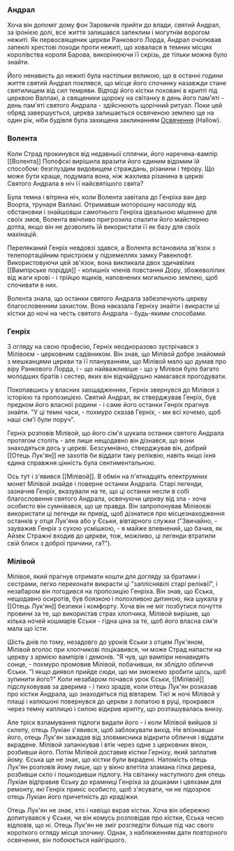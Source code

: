 ### Андрал
Хоча він допоміг дому фон Заровичів прийти до влади, святий Андрал, за іронією долі, все життя залишався запеклим і могутнім ворогом нежиті. Як первосвященик церкви Ранкового Лорда, Андрал очолював запеклі хрестові походи проти нежиті, що ховалася в темних місцях королівства короля Барова, викорінюючи її скрізь, де тільки можна було знайти.  

Його ненависть до нежиті була настільки великою, що в останні години життя святий Андрал поклявся, що місце його спочинку назавжди стане святилищем від сил темряви. Відтоді його кістки поховані в крипті під церквою Валлакі, а священики щороку на світанку в день його пам'яті - день пам'яті святого Андрала - здійснюють щорічний ритуал. Поки цей обряд завершується, церква залишається освяченою землею ще на один рік, ніби будівля була захищена заклинанням [Освячення](https://5esrd.kyiv.ua/spells/hallow.html) (Hallow).
### Волента
Коли Страд прокинувся від недавньої сплячки, його наречена-вампір [[Волента]] Попофскі вирішила вразити його єдиним відомим їй способом: безглуздим видовищем страждань, різанини і терору. Що може бути краще, подумала вона, ніж жахлива різанина в церкві Святого Андрала в ніч її найсвятішого свята?

Була темна і вітряна ніч, коли Волента завітала до Генріха ван дер Воорта, трунаря Валлакі. Отримавши моторошну насолоду від обстановки і знайшовши самотнього Генріха ідеальною мішенню для своїх змов, Волента ввічливо пригрозила спалити його майстерню дотла, якщо він не дозволить їй використати її як базу для своїх махінацій.  

Переляканий Генріх невдовзі здався, а Волента встановила зв'язок з телепортаційним пристроєм у підземеллях замку Равенлофт. Використовуючи цей зв'язок, вона викликала двох здичавілих [[Вампірське поріддя]] - колишніх членів повстання Дору, збожеволілих від жаги крові - і трійцю ящиків, наповнених могильною землею, щоб спочивати в них.  

Волента знала, що останки святого Андрала забезпечують церкву благословенним захистом. Вона наказала Герніху знайти і викрасти ці кістки до ночі на честь святого Андрала - будь-якими способами.  
### Генріх
З огляду на свою професію, Герніх неодноразово зустрічався з Мілівоєм - церковним садівником. Він знав, що Мілівой добре знайомий з мешканцями церкви та її плануванням, що Мілівой мало що думав про віру Ранкового Лорда, і - що найважливіше - що у Мілівоя було багато молодших братів і сестер, яких він відчайдушно намагався прогодувати.  

Покопавшись у власних заощадженнях, Герніх звернувся до Мілівоя з історією та пропозицією. Святий Андрал, як стверджував Генріх, був предком його власної родини - і саме його останки Генріх прагнув знайти. "У ці темні часи, - похмуро сказав Герніх, - ми всі хочемо, щоб наші сім'ї були поруч".  

Герніх розповів Мілівой, що його сім'я шукала останки святого Андрала протягом століть - але лише нещодавно він дізнався, що вони знаходяться десь у церкві. Безсумнівно, стверджував він, добрий [[Отець Лук'ян]] не захотів би віддати таку реліквію, навіть якщо їхня єдина справжня цінність була сентиментальною.  

Ось тут і з'явився [[Мілівой]]. В обмін на п'ятнадцять електрумних монет Мілівой знайде і поверне останки Андрала. Старі легенди, зазначив Генріх, вказували на те, що ці останки несли в собі благословення святого Андрала, освячуючи церкву від зла - хоча особисто він сумнівався, що це правда. Він запропонував Мілівоєві використати ці легенди як привід, щоб дізнатися про місцезнаходження останків у отця Лук'яна або у Єськи, вівтарного служки ("Звичайно, - зауважив Генріх з сухою усмішкою, - я майже впевнений, що бачив, як Айзек Стражні входив до церкви, тож, можливо, ці легенди втратили свій блиск з доброї причини, га?").
### Мілівой
Мілівоя, який прагнув отримати кошти для догляду за братами і сестрами, легко переконати викрасти ці "запліснявілі старі реліквії", і незабаром він погодився на пропозицію Генріха. Він знав, що Єська, нещодавно осиротів, був боязкою і полохливою дитиною, яка шукала у [[Отець Лук'ян]] безпеки і комфорту. Хоча він не міг позбутися почуття провини за те, що використав страх хлопчика, Мілівой вирішив, що кілька ночей кошмарів Єськи - гідна ціна за те, щоб його власна сім'я мала що їсти.

Шість днів по тому, незадовго до уроків Єськи з отцем Лук'яном, Мілівой вголос при хлопчикові поцікавився, чи може Страд напасти на церкву з армією вампірів і демонів. "Я чув, що вампіри ненавидять сонце, - похмуро промовив Мілівой, побачивши, як зблідло обличчя Єськи. "І якщо диявол прийде сюди, що ми зможемо зробити щось, щоб зупинити його?"
Коли незабаром почався урок Єськи, [[Мілівой]] підслуховував за дверима - і тихо зрадів, коли отець Лук'ян розказав про кістки Андрала, що знаходяться  під вівтарем. Тієї ж ночі Мілівой у плащі і капюшоні повернувся до церкви з лопатою в руці, прокрався через темну каплицю і силою відкрив крипту, що розташувалась внизу.

Але тріск взламування підлоги видали його - і коли Мілівой вийшов зі склепу, отець Лукіан з'явився, щоб заблокувати вихід. Не впізнавши його, отець Лук'ян зажадав від зловмисника відкрити обличчя і віддати вкрадене. Мілівой запанікував і втік через одне з церковних вікон, розбивши його. Потім Мілівой доставив кістки Герніху, який заплатив йому.
Єська ще не знає, що кістки були вкрадені. Натомість отець Лук'ян розповів йому лише, що у вікно влетіла зламана гілка дерева, розбивши скло і пошкодивши підлогу. На світанку наступного дня отець Лукіан відправив Єську до крамниці Генріха за дошками і цвяхами для ремонту, які Генріх приніс особисто, щоб з'ясувати, чи не підозрює отець Лукіан його причетність до крадіжки.

Отець Лук'ян не знає, хто і навіщо вкрав кістки. Хоча він обережно допитувався у Єськи, чи він комусь розповідав про кістки, Єська чесно відповів, що ні. Отець Лук'ян не зміг розгледіти більше під час свого короткого огляду місця злочину. Однак, з наближенням дати повторного освячення, він побоюється найгіршого.